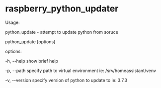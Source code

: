 # raspberry_python_updater

Usage:

python_update - attempt to update python from soruce

python_update [options]

options:

-h, --help                show brief help

-p, --path <directory>    specify path to virtual environment ie: /srv/homeassistant/venv
  
-v, --version <version>   specify version of python to update to ie: 3.7.3

